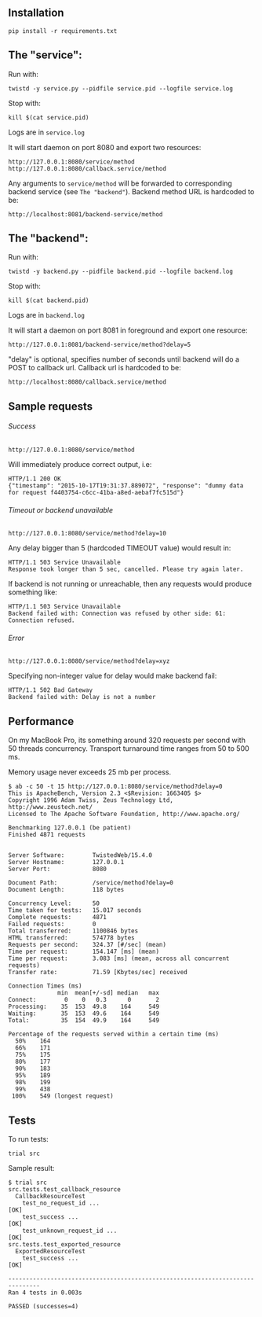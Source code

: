 ## Installation

    pip install -r requirements.txt

## The "service":

Run with:

    twistd -y service.py --pidfile service.pid --logfile service.log

Stop with:

    kill $(cat service.pid)

Logs are in ```service.log```

It will start daemon on port 8080 and export two resources:

    http://127.0.0.1:8080/service/method
    http://127.0.0.1:8080/callback.service/method

Any arguments to `service/method` will be forwarded to corresponding backend service (see `The "backend"`).
Backend method URL is hardcoded to be:

    http://localhost:8081/backend-service/method

## The "backend":

Run with:

    twistd -y backend.py --pidfile backend.pid --logfile backend.log

Stop with:

    kill $(cat backend.pid)

Logs are in `backend.log`

It will start a daemon on port 8081 in foreground and export one resource:

    http://127.0.0.1:8081/backend-service/method?delay=5

"delay" is optional, specifies number of seconds until backend will do a POST to callback url.
Callback url is hardcoded to be:

    http://localhost:8080/callback.service/method

## Sample requests

###### Success

    http://127.0.0.1:8080/service/method

Will immediately produce correct output, i.e:

    HTTP/1.1 200 OK
    {"timestamp": "2015-10-17T19:31:37.889072", "response": "dummy data for request f4403754-c6cc-41ba-a8ed-aebaf7fc515d"}

###### Timeout or backend unavailable

    http://127.0.0.1:8080/service/method?delay=10

Any delay bigger than 5 (hardcoded TIMEOUT value) would result in:

    HTTP/1.1 503 Service Unavailable
    Response took longer than 5 sec, cancelled. Please try again later.

If backend is not running or unreachable, then any requests would produce something like:

    HTTP/1.1 503 Service Unavailable
    Backend failed with: Connection was refused by other side: 61: Connection refused.

###### Error

    http://127.0.0.1:8080/service/method?delay=xyz

Specifying non-integer value for delay would make backend fail:

    HTTP/1.1 502 Bad Gateway
    Backend failed with: Delay is not a number

## Performance

On my MacBook Pro, its something around 320 requests per second with 50 threads concurrency.
Transport turnaround time ranges from 50 to 500 ms.

Memory usage never exceeds 25 mb per process.

    $ ab -c 50 -t 15 http://127.0.0.1:8080/service/method?delay=0
    This is ApacheBench, Version 2.3 <$Revision: 1663405 $>
    Copyright 1996 Adam Twiss, Zeus Technology Ltd, http://www.zeustech.net/
    Licensed to The Apache Software Foundation, http://www.apache.org/

    Benchmarking 127.0.0.1 (be patient)
    Finished 4871 requests


    Server Software:        TwistedWeb/15.4.0
    Server Hostname:        127.0.0.1
    Server Port:            8080

    Document Path:          /service/method?delay=0
    Document Length:        118 bytes

    Concurrency Level:      50
    Time taken for tests:   15.017 seconds
    Complete requests:      4871
    Failed requests:        0
    Total transferred:      1100846 bytes
    HTML transferred:       574778 bytes
    Requests per second:    324.37 [#/sec] (mean)
    Time per request:       154.147 [ms] (mean)
    Time per request:       3.083 [ms] (mean, across all concurrent requests)
    Transfer rate:          71.59 [Kbytes/sec] received

    Connection Times (ms)
                  min  mean[+/-sd] median   max
    Connect:        0    0   0.3      0       2
    Processing:    35  153  49.8    164     549
    Waiting:       35  153  49.6    164     549
    Total:         35  154  49.9    164     549

    Percentage of the requests served within a certain time (ms)
      50%    164
      66%    171
      75%    175
      80%    177
      90%    183
      95%    189
      98%    199
      99%    438
     100%    549 (longest request)

## Tests

To run tests:

    trial src

Sample result:

    $ trial src
    src.tests.test_callback_resource
      CallbackResourceTest
        test_no_request_id ...                                                 [OK]
        test_success ...                                                       [OK]
        test_unknown_request_id ...                                            [OK]
    src.tests.test_exported_resource
      ExportedResourceTest
        test_success ...                                                       [OK]

    -------------------------------------------------------------------------------
    Ran 4 tests in 0.003s

    PASSED (successes=4)
